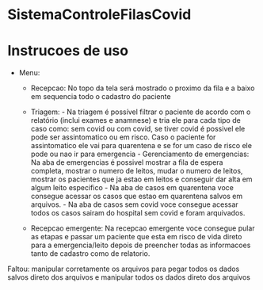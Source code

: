 # SistemaControleFilasCovid

<h1> Instrucoes de uso </h1>

- Menu:
  - Recepcao: No topo da tela será mostrado o proximo da fila e a baixo em sequencia todo o cadastro do paciente
 
  - Triagem: - Na triagem é possível filtrar o paciente de acordo com o relatório (inclui exames e anamnese) e tria ele para cada tipo de caso
             como: sem covid ou com covid, se tiver covid é possivel ele pode ser assintomatico ou em risco. Caso o paciente for assintomatico 
             ele vai para quarentena e se for um caso de risco ele pode ou nao ir para emergencia
             - Gerenciamento de emergencias: Na aba de emergencias é possivel mostrar a fila de espera completa, mostrar o numero de leitos, mudar o numero de leitos, mostrar os pacientes que ja estao em leitos e conseguir dar alta em algum leito especifico
             - Na aba de casos em quarentena voce consegue acessar os casos que estao em quarentena salvos em arquivos.
             - Na aba de casos sem covid voce consegue acessar todos os casos sairam do hospital sem covid e foram arquivados.
            
  - Recepcao emergente: Na recepcao emergente voce consegue pular as etapas e passar um paciente que esta em risco de vida direto para a emergencia/leito depois de preencher todas as informacoes tanto de cadastro como de relatorio.

Faltou: manipular corretamente os arquivos para pegar todos os dados salvos direto dos arquivos e manipular todos os dados direto dos arquivos
